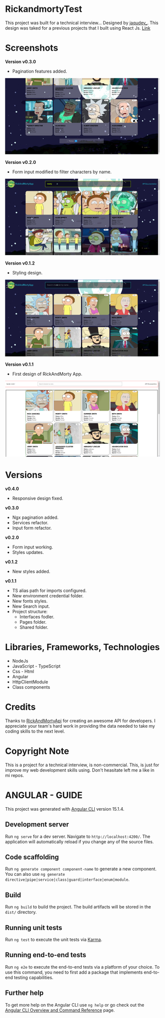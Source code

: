 # RickandmortyTest
This project was built for a technical interview... Designed by [jaqudev_](https://github.com/jhonaquejadau). This design was taked for a previous projects that I built using React Js. [Link](https://jhonaquejadau.github.io/rickandmortyapi-app/)

# Screenshots

**Version v0.3.0**

- Pagination features added.
<img src="src/assets/v0.3.0.PNG" alt="page styled" />

**Version v0.2.0**

- Form input modified to filter characters by name.
<img src="src/assets/v0.2.0.PNG" alt="page styled" />

**Version v0.1.2**

- Styling design.
<img src="src/assets/v0.1.2.PNG" alt="page styled" />

**Version v0.1.1**

- First design of RickAndMorty App.
<img src="src/assets/v0.1.1.PNG" alt="page" />

# Versions

**v0.4.0**

* Responsive design fixed.

**v0.3.0**

* Ngx pagination added.
* Services refactor.
* Input form refactor.


**v0.2.0**

* Form input working.
* Styles updates.


**v0.1.2**

* New styles added.

**v0.1.1**

* TS alias path for imports configured.
* New environment credential folder.
* New fonts styles.
* New Search input.
* Project structure:
    - Interfaces fodler.
    - Pages folder.
    - Shared folder.
 
# Libraries, Frameworks, Technologies

* NodeJs
* JavaScript - TypeScript
* Css - Html
* Angular
* HttpClientModule
* Class components

# Credits 
Thanks to [RickAndMortyApi](https://rickandmortyapi.com/documentation/#introduction) for creating an awesome API for developers. I appreciate your team's hard work in providing the data needed to take my coding skills to the next level.

# Copyright Note
This is a project for a technical interview, is non-commercial. This, is just for improve my web development skills using. Don't heasitate left me a like in mi repos.


# ANGULAR - GUIDE
This project was generated with [Angular CLI](https://github.com/angular/angular-cli) version 15.1.4.

## Development server

Run `ng serve` for a dev server. Navigate to `http://localhost:4200/`. The application will automatically reload if you change any of the source files.

## Code scaffolding

Run `ng generate component component-name` to generate a new component. You can also use `ng generate directive|pipe|service|class|guard|interface|enum|module`.

## Build

Run `ng build` to build the project. The build artifacts will be stored in the `dist/` directory.

## Running unit tests

Run `ng test` to execute the unit tests via [Karma](https://karma-runner.github.io).

## Running end-to-end tests

Run `ng e2e` to execute the end-to-end tests via a platform of your choice. To use this command, you need to first add a package that implements end-to-end testing capabilities.

## Further help

To get more help on the Angular CLI use `ng help` or go check out the [Angular CLI Overview and Command Reference](https://angular.io/cli) page.

